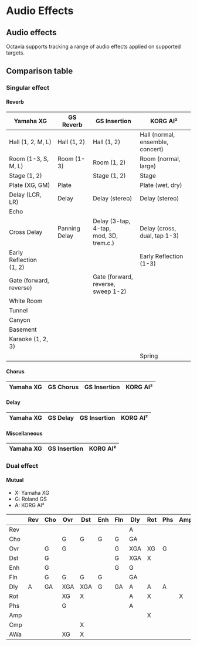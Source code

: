 # Audio Effects
## Audio effects
Octavia supports tracking a range of audio effects applied on supported targets.

## Comparison table
### Singular effect
#### Reverb
| Yamaha XG | GS Reverb | GS Insertion | KORG AI² |
| --------- | --------- | ------------ | -------- |
| Hall (1, 2, M, L) | Hall (1, 2) | Hall (1, 2) | Hall (normal, <br>ensemble, concert) |
| Room (1-3, S, M, L) | Room (1-3) | Room (1, 2) | Room (normal, <br>large) |
| Stage (1, 2) | | Stage (1, 2) | Stage |
| Plate (XG, GM) | Plate | | Plate (wet, dry) |
| Delay (LCR, LR) | Delay | Delay (stereo) | Delay (stereo) |
| Echo | | | |
| Cross Delay | Panning Delay | Delay (3-tap, 4-tap, <br>mod, 3D, trem.c.) | Delay (cross, dual, tap 1-3) |
| Early Reflection <br>(1, 2) | | | Early Reflection <br>(1-3) |
| Gate (forward, reverse) | | Gate (forward, reverse, <br>sweep 1-2) |
| White Room | | |
| Tunnel | | |
| Canyon | | |
| Basement | | |
| Karaoke (1, 2, 3) | | |
| | | | Spring |
#### Chorus
| Yamaha XG | GS Chorus | GS Insertion | KORG AI² |
| --------- | --------- | ------------ | -------- |
#### Delay
| Yamaha XG | GS Delay | GS Insertion | KORG AI² |
| --------- | --------- | ------------ | -------- |
#### Miscellaneous
| Yamaha XG | GS Insertion | KORG AI² |
| --------- | ------------ | -------- |
### Dual effect
#### Mutual
* X: Yamaha XG
* G: Roland GS
* A: KORG AI²

|     | Rev | Cho | Ovr | Dst | Enh | Fln | Dly | Rot | Phs | Amp | Cmp | AWa |
| --- | --- | --- | --- | --- | --- | --- | --- | --- | --- | --- | --- | --- |
| Rev |     |     |     |     |     |     | A   |     |     |     |     |     |
| Cho |     |     | G   | G   | G   | G   | GA  |     |     |     |     |     |
| Ovr |     | G   | G   |     |     | G   | XGA | XG  | G   |     |     | XG  |
| Dst |     | G   |     |     |     | G   | XGA | X   |     |     | X   | X   |
| Enh |     | G   |     |     |     | G   | G   |     |     |     |     |     |
| Fln |     | G   | G   | G   | G   |     | GA  |     |     |     |     |     |
| Dly | A   | GA  | XGA | XGA | G   | GA  | A   | A   | A   |     |     |     |
| Rot |     |     | XG  | X   |     |     | A   | X   |     | X   |     |     |
| Phs |     |     | G   |     |     |     | A   |     |     |     |     |     |
| Amp |     |     |     |     |     |     |     | X   |     |     |     |     |
| Cmp |     |     |     | X   |     |     |     |     |     |     |     |     |
| AWa |     |     | XG  | X   |     |     |     |     |     |     |     |     |
